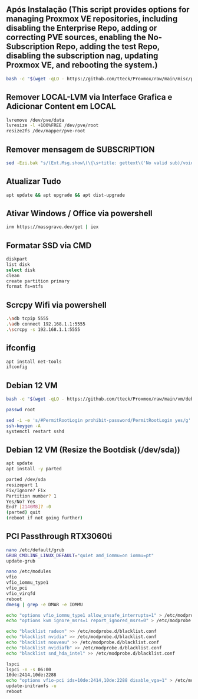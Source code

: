 
## Após Instalação (This script provides options for managing Proxmox VE repositories, including disabling the Enterprise Repo, adding or correcting PVE sources, enabling the No-Subscription Repo, adding the test Repo, disabling the subscription nag, updating Proxmox VE, and rebooting the system.)

```bash
bash -c "$(wget -qLO - https://github.com/tteck/Proxmox/raw/main/misc/post-pve-install.sh)"
```

## Remover LOCAL-LVM via Interface Grafica e Adicionar Content em LOCAL

```bash
lvremove /dev/pve/data
lvresize -l +100%FREE /dev/pve/root
resize2fs /dev/mapper/pve-root
```

## Remover mensagem de SUBSCRIPTION

```bash
sed -Ezi.bak "s/(Ext.Msg.show\(\{\s+title: gettext\('No valid sub)/void\(\{ \/\/\1/g" /usr/share/javascript/proxmox-widget-toolkit/proxmoxlib.js && systemctl restart pveproxy.service
```

## Atualizar Tudo

```bash
apt update && apt upgrade && apt dist-upgrade
```

## Ativar Windows / Office via powershell

```bash
irm https://massgrave.dev/get | iex
```

## Formatar SSD via CMD

```bash
diskpart
list disk
select disk
clean
create partition primary
format fs=ntfs
```

## Scrcpy Wifi via powershell

```bash
.\adb tcpip 5555
.\adb connect 192.168.1.1:5555
.\scrcpy -s 192.168.1.1:5555
```

## ifconfig

```bash
apt install net-tools
ifconfig
```

## Debian 12 VM

```bash
bash -c "$(wget -qLO - https://github.com/tteck/Proxmox/raw/main/vm/debian-vm.sh)"

passwd root

sed -i -e 's/#PermitRootLogin prohibit-password/PermitRootLogin yes/g' -e 's/^PasswordAuthentication.*/PasswordAuthentication yes/' /etc/ssh/sshd_config
ssh-keygen -A
systemctl restart sshd
```

## Debian 12 VM (Resize the Bootdisk (/dev/sda))

```bash
apt update
apt install -y parted

parted /dev/sda
resizepart 1
Fix/Ignore? Fix
Partition number? 1
Yes/No? Yes
End? [2146MB]? -0
(parted) quit
(reboot if not going further)
```

## PCI Passthrough RTX3060ti

```bash
nano /etc/default/grub
GRUB_CMDLINE_LINUX_DEFAULT="quiet amd_iommu=on iommu=pt"
update-grub

nano /etc/modules
vfio
vfio_iommu_type1
vfio_pci
vfio_virqfd
reboot
dmesg | grep -e DMAR -e IOMMU

echo "options vfio_iommu_type1 allow_unsafe_interrupts=1" > /etc/modprobe.d/iommu_unsafe_interrupts.conf
echo "options kvm ignore_msrs=1 report_ignored_msrs=0" > /etc/modprobe.d/kvm.conf

echo "blacklist radeon" >> /etc/modprobe.d/blacklist.conf
echo "blacklist nvidia" >> /etc/modprobe.d/blacklist.conf
echo "blacklist nouveau" >> /etc/modprobe.d/blacklist.conf
echo "blacklist nvidiafb" >> /etc/modprobe.d/blacklist.conf
echo "blacklist snd_hda_intel" >> /etc/modprobe.d/blacklist.conf

lspci
lspci -n -s 06:00
10de:2414,10de:2288
echo "options vfio-pci ids=10de:2414,10de:2288 disable_vga=1" > /etc/modprobe.d/vfio.conf
update-initramfs -u
reboot

```
